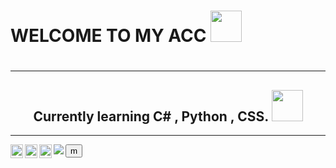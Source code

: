 <h1>WELCOME TO MY ACC <img src=https://s3.getstickerpack.com/storage/uploads/sticker-pack/genshin-impact-nahida/sticker_1.png?19c9118b64e41b7dbb81838878d341ee&d=200x200 width=50px height=50px><h1>
<hr>

<h2><center>
Currently learning C# , Python , CSS. <img src="https://malibu.sfo3.cdn.digitaloceanspaces.com/2022/12/06/file_10421033_512x512.webp" width=50px height=50px> </center></h2>
<hr>
<img src="https://static-00.iconduck.com/assets.00/c-sharp-c-icon-456x512-9sej0lrz.png" height=22px width=20px align="left"> <img src="https://cdn-icons-png.flaticon.com/512/5968/5968350.png" height=22px width=20px align="left">  <img src="https://cdn-icons-png.flaticon.com/512/732/732212.png" height=22px width=20px align="left">

  
<img src="https://thumbs.gfycat.com/JauntyShortBarasinga-size_restricted.gif" align="left">
  
  <a href="https://i.pinimg.com/736x/11/a6/4e/11a64e3669f7fd6a8931c96184f04c31.jpg">
    <button>m</button>
  </a>



